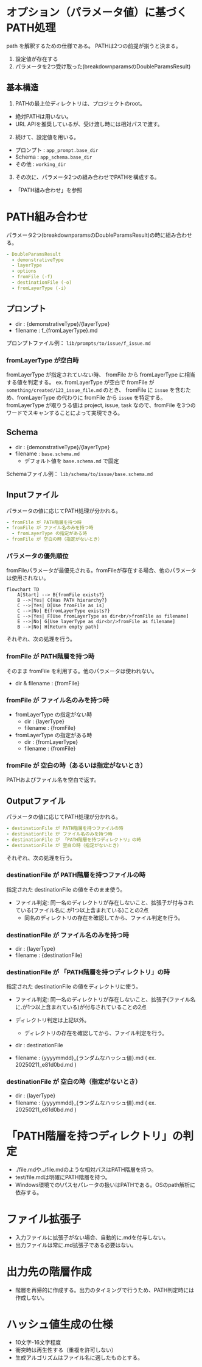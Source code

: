 # オプション（パラメータ値）に基づくPATH処理

path を解釈するための仕様である。 PATHは2つの前提が揃うと決まる。

1. 設定値が存在する
2. パラメータを2つ受け取った(breakdownparamsのDoubleParamsResult)

## 基本構造

1. PATHの最上位ディレクトリは、プロジェクトのroot。

- 絶対PATHは用いない。
- URL APIを推奨しているが、受け渡し時には相対パスで渡す。

2. 続けて、設定値を用いる。

- プロンプト : `app_prompt.base_dir`
- Schema : `app_schema.base_dir`
- その他 : `working_dir`

3. その次に、パラメータ2つの組み合わせでPATHを構成する。

- 「PATH組み合わせ」を参照

# PATH組み合わせ

パラメータ2つ(breakdownparamsのDoubleParamsResult)の時に組み合わせる。

```yaml
- DoubleParamsResult
  - demonstrativeType
  - layerType
  - options
  - fromFile (-f)
  - destinationFile (-o)
  - fromLayerType (-i)
```

## プロンプト

- dir : {demonstrativeType}/{layerType}
- filename : f_{fromLayerType}.md

プロンプトファイル例： `lib/prompts/to/issue/f_issue.md`

### fromLayerType が空白時

fromLayerType が指定されていない時、 fromFile から fromLayerType に相当する値を判定する。 ex.
fromLayerType が空白で fromFile が `something/created/123_issue_file.md` のとき、 fromFile に
`issue` を含むため、fromLayerType の代わりに fromFile から `issue` を特定する。fromLayerType
が取りうる値は project, issue, task なので、fromFile
を3つのワードでスキャンすることによって実現できる。

## Schema

- dir : {demonstrativeType}/{layerType}
- filename : `base.schema.md`
  - デフォルト値を `base.schema.md` で固定

Schemaファイル例： `lib/schema/to/issue/base.schema.md`

## Inputファイル

パラメータの値に応じてPATH処理が分かれる。

```yaml
- fromFile が PATH階層を持つ時
- fromFile が ファイル名のみを持つ時
  - fromLayerType の指定がある時
- fromFile が 空白の時（指定がないとき）
```

### パラメータの優先順位

fromFileパラメータが最優先される。fromFileが存在する場合、他のパラメータは使用されない。

```mermaid
flowchart TD
    A[Start] --> B{fromFile exists?}
    B -->|Yes| C{Has PATH hierarchy?}
    C -->|Yes| D[Use fromFile as is]
    C -->|No| E{fromLayerType exists?}
    E -->|Yes| F[Use fromLayerType as dir<br/>fromFile as filename]
    E -->|No| G[Use layerType as dir<br/>fromFile as filename]
    B -->|No| H[Return empty path]
```

それぞれ、次の処理を行う。

### fromFile が PATH階層を持つ時

そのまま fromFile を利用する。他のパラメータは使われない。

- dir & filename : {fromFile}

### fromFile が ファイル名のみを持つ時

- fromLayerType の指定がない時
  - dir : {layerType}
  - filename : {fromFile}
- fromLayerType の指定がある時
  - dir : {fromLayerType}
  - filename : {fromFile}

### fromFile が 空白の時（あるいは指定がないとき）

PATHおよびファイル名を空白で返す。

## Outputファイル

パラメータの値に応じてPATH処理が分かれる。

```yaml
- destinationFile が PATH階層を持つファイルの時
- destinationFile が ファイル名のみを持つ時
- destinationFile が 「PATH階層を持つディレクトリ」の時
- destinationFile が 空白の時（指定がないとき）
```

それぞれ、次の処理を行う。

### destinationFile が PATH階層を持つファイルの時

指定された destinationFile の値をそのまま使う。

- ファイル判定:
  同一名のディレクトリが存在しないこと、拡張子が付与されている(ファイル名に.が1つ以上含まれている)ことの2点
  - 同名のディレクトリの存在を確認してから、ファイル判定を行う。

### destinationFile が ファイル名のみを持つ時

- dir : {layerType}
- filename : {destinationFile}

### destinationFile が 「PATH階層を持つディレクトリ」の時

指定された destinationFile の値をディレクトリに使う。

- ファイル判定:
  同一名のディレクトリが存在しないこと、拡張子(ファイル名に.が1つ以上含まれている)が付与されていることの2点
- ディレクトリ判定は上記以外。
  - ディレクトリの存在を確認してから、ファイル判定を行う。

- dir : destinationFile
- filename : {yyyymmdd}_{ランダムなハッシュ値}.md ( ex. 20250211_e81d0bd.md )

### destinationFile が 空白の時（指定がないとき）

- dir : {layerType}
- filename : {yyyymmdd}_{ランダムなハッシュ値}.md ( ex. 20250211_e81d0bd.md )

# 「PATH階層を持つディレクトリ」の判定

- ./file.mdや../file.mdのような相対パスはPATH階層を持つ。
- test/file.mdは明確にPATH階層を持つ。
- Windows環境での\パスセパレータの扱いはPATHである。OSのpath解析に依存する。

# ファイル拡張子

- 入力ファイルに拡張子がない場合、自動的に.mdを付与しない。
- 出力ファイルは常に.md拡張子である必要はない。

# 出力先の階層作成

- 階層を再帰的に作成する。出力のタイミングで行うため、PATH判定時には作成しない。

# ハッシュ値生成の仕様

- 10文字-16文字程度
- 衝突時は再生性する（重複を許可しない）
- 生成アルゴリズムはファイル名に適したものとする。
